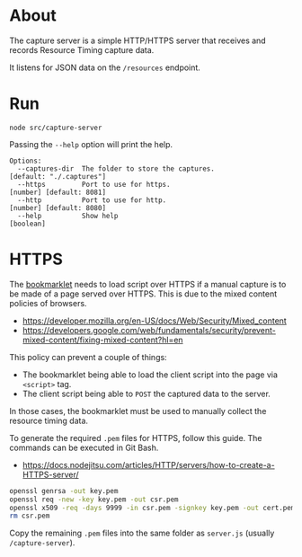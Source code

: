 # About

The capture server is a simple HTTP/HTTPS server that receives and records
Resource Timing capture data.

It listens for JSON data on the `/resources` endpoint.

# Run

    node src/capture-server

Passing the `--help` option will print the help.

````
Options:
  --captures-dir  The folder to store the captures.                         [default: "./.captures"]
  --https         Port to use for https.                                    [number] [default: 8081]
  --http          Port to use for http.                                     [number] [default: 8080]
  --help          Show help                                                                [boolean]
````

# HTTPS

The [bookmarklet](../client/README.md) needs to load script over HTTPS if a
manual capture is to be made of a page served over HTTPS.  This is due to the
mixed content policies of browsers.

- https://developer.mozilla.org/en-US/docs/Web/Security/Mixed_content
- https://developers.google.com/web/fundamentals/security/prevent-mixed-content/fixing-mixed-content?hl=en

This policy can prevent a couple of things:

- The bookmarklet being able to load the client script into the page via `<script>` tag.
- The client script being able to `POST` the captured data to the server.

In those cases, the bookmarklet must be used to manually collect the
resource timing data.

To generate the required `.pem` files for HTTPS, follow this guide.  The
commands can be executed in Git Bash.

- https://docs.nodejitsu.com/articles/HTTP/servers/how-to-create-a-HTTPS-server/

````bash
openssl genrsa -out key.pem
openssl req -new -key key.pem -out csr.pem
openssl x509 -req -days 9999 -in csr.pem -signkey key.pem -out cert.pem
rm csr.pem
````

Copy the remaining `.pem` files into the same folder as `server.js` (usually `/capture-server`).
